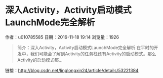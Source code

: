 # 深入Activity，Activity启动模式LaunchMode完全解析
作者：u010785585
日期：2016-11-18 19:14
浏览量：1926
> 简介：深入Activity，Activity启动模式LaunchMode完全解析
  在平时的开发中，我们可能会了解到Activity的任务栈还有Activity的启动模式。那么Activity的启动模式都...

 链接：http://blog.csdn.net/linglongxin24/article/details/53221384

